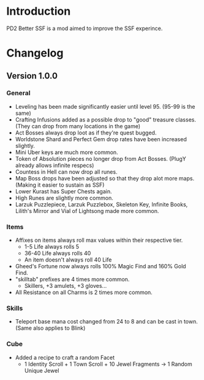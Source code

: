 # Introduction

PD2 Better SSF is a mod aimed to improve the SSF experince.

# Changelog

## Version 1.0.0

### General
* Leveling has been made significantly easier until level 95. (95-99 is the same)
* Crafting Infusions added as a possible drop to "good" treasure classes. (They can drop from many locations in the game)
* Act Bosses always drop loot as if they're quest bugged.
* Worldstone Shard and Perfect Gem drop rates have been increased slightly.
* Mini Uber keys are much more common.
* Token of Absolution pieces no longer drop from Act Bosses. (PlugY already allows infinite respecs)
* Countess in Hell can now drop all runes.
* Map Boss drops have been adjusted so that they drop alot more maps. (Making it easier to sustain as SSF)
* Lower Kurast has Super Chests again.
* High Runes are slightly more common.
* Larzuk Puzzlepiece, Larzuk Puzzlebox, Skeleton Key, Infinite Books, Lilith's Mirror and Vial of Lightsong made more common.

### Items
* Affixes on items always roll max values within their respective tier.
  * 1-5 Life always rolls 5
  * 36-40 Life always rolls 40
  * An item doesn't always roll 40 Life
* Gheed's Fortune now always rolls 100% Magic Find and 160% Gold Find.
* "skilltab" prefixes are 4 times more common.
  * Skillers, +3 amulets, +3 gloves...
* All Resistance on all Charms is 2 times more common.

### Skills
* Teleport base mana cost changed from 24 to 8 and can be cast in town. (Same also applies to Blink)

### Cube

* Added a recipe to craft a random Facet
  * 1 Identity Scroll + 1 Town Scroll + 10 Jewel Fragments -> 1 Random Unique Jewel 